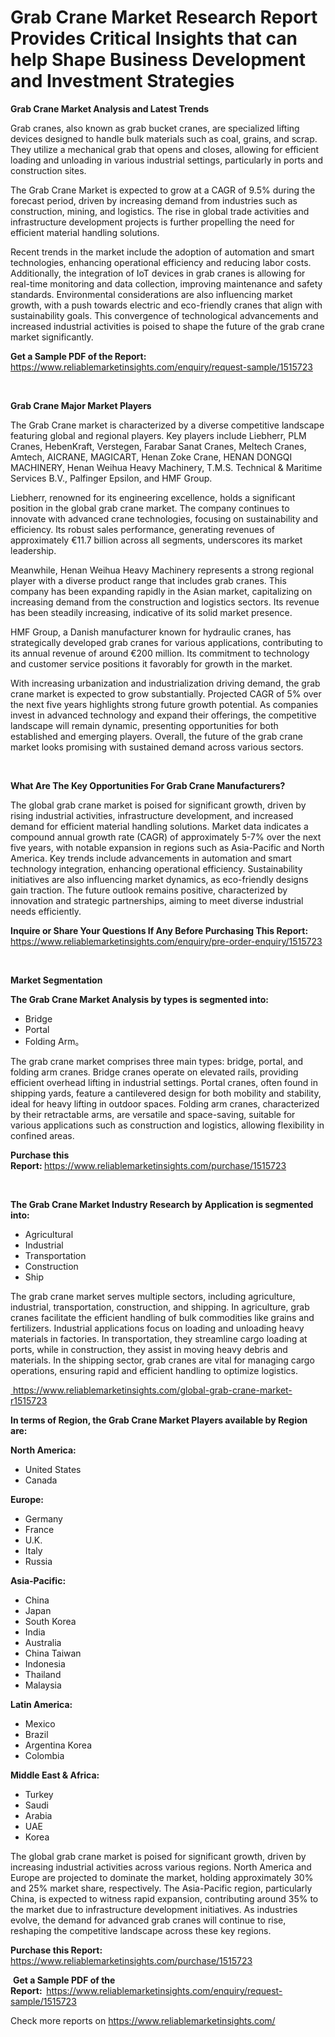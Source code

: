 <p><h1>Grab Crane Market Research Report Provides Critical Insights that can help Shape Business Development and Investment Strategies</h1></p><p><strong>Grab Crane Market Analysis and Latest Trends</strong></p>
<p><p>Grab cranes, also known as grab bucket cranes, are specialized lifting devices designed to handle bulk materials such as coal, grains, and scrap. They utilize a mechanical grab that opens and closes, allowing for efficient loading and unloading in various industrial settings, particularly in ports and construction sites.</p><p>The Grab Crane Market is expected to grow at a CAGR of 9.5% during the forecast period, driven by increasing demand from industries such as construction, mining, and logistics. The rise in global trade activities and infrastructure development projects is further propelling the need for efficient material handling solutions. </p><p>Recent trends in the market include the adoption of automation and smart technologies, enhancing operational efficiency and reducing labor costs. Additionally, the integration of IoT devices in grab cranes is allowing for real-time monitoring and data collection, improving maintenance and safety standards. Environmental considerations are also influencing market growth, with a push towards electric and eco-friendly cranes that align with sustainability goals. This convergence of technological advancements and increased industrial activities is poised to shape the future of the grab crane market significantly.</p></p>
<p><strong>Get a Sample PDF of the Report:&nbsp;</strong> <a href="https://www.reliablemarketinsights.com/enquiry/request-sample/1515723?utm_campaign=1558&utm_medium=2&utm_source=Github&utm_content=ia&utm_term=23022025&utm_id=grab-crane">https://www.reliablemarketinsights.com/enquiry/request-sample/1515723</a></p>
<p>&nbsp;</p>
<p><strong>Grab Crane Major Market Players</strong></p>
<p><p>The Grab Crane market is characterized by a diverse competitive landscape featuring global and regional players. Key players include Liebherr, PLM Cranes, HebenKraft, Verstegen, Farabar Sanat Cranes, Meltech Cranes, Amtech, AICRANE, MAGICART, Henan Zoke Crane, HENAN DONGQI MACHINERY, Henan Weihua Heavy Machinery, T.M.S. Technical & Maritime Services B.V., Palfinger Epsilon, and HMF Group.</p><p>Liebherr, renowned for its engineering excellence, holds a significant position in the global grab crane market. The company continues to innovate with advanced crane technologies, focusing on sustainability and efficiency. Its robust sales performance, generating revenues of approximately €11.7 billion across all segments, underscores its market leadership.</p><p>Meanwhile, Henan Weihua Heavy Machinery represents a strong regional player with a diverse product range that includes grab cranes. This company has been expanding rapidly in the Asian market, capitalizing on increasing demand from the construction and logistics sectors. Its revenue has been steadily increasing, indicative of its solid market presence.</p><p>HMF Group, a Danish manufacturer known for hydraulic cranes, has strategically developed grab cranes for various applications, contributing to its annual revenue of around €200 million. Its commitment to technology and customer service positions it favorably for growth in the market.</p><p>With increasing urbanization and industrialization driving demand, the grab crane market is expected to grow substantially. Projected CAGR of 5% over the next five years highlights strong future growth potential. As companies invest in advanced technology and expand their offerings, the competitive landscape will remain dynamic, presenting opportunities for both established and emerging players. Overall, the future of the grab crane market looks promising with sustained demand across various sectors.</p></p>
<p>&nbsp;</p>
<p><strong>What Are The Key Opportunities For Grab Crane Manufacturers?</strong></p>
<p><p>The global grab crane market is poised for significant growth, driven by rising industrial activities, infrastructure development, and increased demand for efficient material handling solutions. Market data indicates a compound annual growth rate (CAGR) of approximately 5-7% over the next five years, with notable expansion in regions such as Asia-Pacific and North America. Key trends include advancements in automation and smart technology integration, enhancing operational efficiency. Sustainability initiatives are also influencing market dynamics, as eco-friendly designs gain traction. The future outlook remains positive, characterized by innovation and strategic partnerships, aiming to meet diverse industrial needs efficiently.</p></p>
<p><strong>Inquire or Share Your Questions If Any Before Purchasing This Report:</strong> <a href="https://www.reliablemarketinsights.com/enquiry/pre-order-enquiry/1515723?utm_campaign=1558&utm_medium=2&utm_source=Github&utm_content=ia&utm_term=23022025&utm_id=grab-crane">https://www.reliablemarketinsights.com/enquiry/pre-order-enquiry/1515723</a></p>
<p>&nbsp;</p>
<p><strong>Market Segmentation</strong></p>
<p><strong>The Grab Crane Market Analysis by types is segmented into:</strong></p>
<p><ul><li>Bridge</li><li>Portal</li><li>Folding Arm。</li></ul></p>
<p><p>The grab crane market comprises three main types: bridge, portal, and folding arm cranes. Bridge cranes operate on elevated rails, providing efficient overhead lifting in industrial settings. Portal cranes, often found in shipping yards, feature a cantilevered design for both mobility and stability, ideal for heavy lifting in outdoor spaces. Folding arm cranes, characterized by their retractable arms, are versatile and space-saving, suitable for various applications such as construction and logistics, allowing flexibility in confined areas.</p></p>
<p><strong>Purchase this Report:&nbsp;</strong><a href="https://www.reliablemarketinsights.com/purchase/1515723?utm_campaign=1558&utm_medium=2&utm_source=Github&utm_content=ia&utm_term=23022025&utm_id=grab-crane">https://www.reliablemarketinsights.com/purchase/1515723</a></p>
<p>&nbsp;</p>
<p><strong>The Grab Crane Market Industry Research by Application is segmented into:</strong></p>
<p><ul><li>Agricultural</li><li>Industrial</li><li>Transportation</li><li>Construction</li><li>Ship</li></ul></p>
<p><p>The grab crane market serves multiple sectors, including agriculture, industrial, transportation, construction, and shipping. In agriculture, grab cranes facilitate the efficient handling of bulk commodities like grains and fertilizers. Industrial applications focus on loading and unloading heavy materials in factories. In transportation, they streamline cargo loading at ports, while in construction, they assist in moving heavy debris and materials. In the shipping sector, grab cranes are vital for managing cargo operations, ensuring rapid and efficient handling to optimize logistics.</p></p>
<p><a href="https://www.reliablemarketinsights.com/global-grab-crane-market-r1515723?utm_campaign=1558&utm_medium=2&utm_source=Github&utm_content=ia&utm_term=23022025&utm_id=grab-crane">&nbsp;https://www.reliablemarketinsights.com/global-grab-crane-market-r1515723</a></p>
<p><strong>In terms of Region, the Grab Crane Market Players available by Region are:</strong></p>
<p>
    <p> <strong> North America: </strong>
        <ul>
            <li>United States</li>
            <li>Canada</li>
        </ul>
        </p> 
    <p> <strong> Europe: </strong>
        <ul>
            <li>Germany</li>
            <li>France</li>
            <li>U.K.</li>
            <li>Italy</li>
            <li>Russia</li>
        </ul>
        </p> 
    <p> <strong> Asia-Pacific: </strong>
        <ul>
            <li>China</li>
            <li>Japan</li>
            <li>South Korea</li>
            <li>India</li>
            <li>Australia</li>
            <li>China Taiwan</li>
            <li>Indonesia</li>
            <li>Thailand</li>
            <li>Malaysia</li>
        </ul>
        </p> 
    <p> <strong> Latin America: </strong>
        <ul>
            <li>Mexico</li>
            <li>Brazil</li>
            <li>Argentina Korea</li>
            <li>Colombia</li>
        </ul>
        </p> 
    <p> <strong> Middle East & Africa: </strong>
        <ul>
            <li>Turkey</li>
            <li>Saudi</li>
            <li>Arabia</li>
            <li>UAE</li>
            <li>Korea</li>
        </ul>
    </p>
    </p>
<p><p>The global grab crane market is poised for significant growth, driven by increasing industrial activities across various regions. North America and Europe are projected to dominate the market, holding approximately 30% and 25% market share, respectively. The Asia-Pacific region, particularly China, is expected to witness rapid expansion, contributing around 35% to the market due to infrastructure development initiatives. As industries evolve, the demand for advanced grab cranes will continue to rise, reshaping the competitive landscape across these key regions.</p></p>
<p><strong>Purchase this Report: </strong><a href="https://www.reliablemarketinsights.com/purchase/1515723?utm_campaign=1558&utm_medium=2&utm_source=Github&utm_content=ia&utm_term=23022025&utm_id=grab-crane">https://www.reliablemarketinsights.com/purchase/1515723</a></p>
<p>&nbsp;<strong>Get a Sample PDF of the Report:&nbsp;&nbsp;</strong><a href="https://www.reliablemarketinsights.com/enquiry/request-sample/1515723?utm_campaign=1558&utm_medium=2&utm_source=Github&utm_content=ia&utm_term=23022025&utm_id=grab-crane">https://www.reliablemarketinsights.com/enquiry/request-sample/1515723</a></p>
<p><strong></strong></p>
<p>Check more reports on <a href="https://www.reliablemarketinsights.com/?utm_campaign=1558&utm_medium=2&utm_source=Github&utm_content=ia&utm_term=23022025&utm_id=grab-crane">https://www.reliablemarketinsights.com/</a></p>